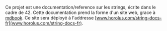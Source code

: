 Ce projet est une documentation/reference sur les strings, écrite dans le cadre de 42. Cette documentation prend la forme d'un site web, grace à [mdbook](https://rust-lang.github.io/mdBook/). Ce site sera déployé à l'addresse [www.horolus.com/string-docs-fr](www.horolus.com/string-docs-fr).

